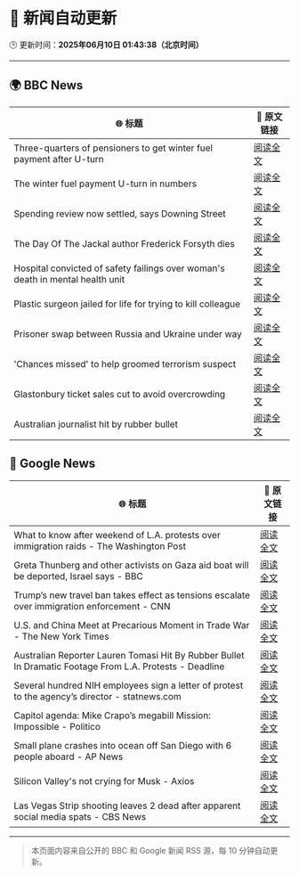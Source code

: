 # 🧠 新闻自动更新

🕒 更新时间：**2025年06月10日 01:43:38（北京时间）**

---

## 🌍 BBC News

| 🌐 标题 | 🔗 原文链接 |
|--------|-------------|
| Three-quarters of pensioners to get winter fuel payment after U-turn | [阅读全文](https://www.bbc.com/news/articles/cn4gnk7g228o) |
| The winter fuel payment U-turn in numbers | [阅读全文](https://www.bbc.com/news/articles/c79eg2x5qnno) |
| Spending review now settled, says Downing Street | [阅读全文](https://www.bbc.com/news/articles/c1de1dngq77o) |
| The Day Of The Jackal author Frederick Forsyth dies | [阅读全文](https://www.bbc.com/news/articles/czj4ljxv17xo) |
| Hospital convicted of safety failings over woman's death in mental health unit | [阅读全文](https://www.bbc.com/news/articles/cdd2l0rmrrdo) |
| Plastic surgeon jailed for life for trying to kill colleague | [阅读全文](https://www.bbc.com/news/articles/c8re2x4856yo) |
| Prisoner swap between Russia and Ukraine under way | [阅读全文](https://www.bbc.com/news/articles/c20q4wgx5xxo) |
| 'Chances missed' to help groomed terrorism suspect | [阅读全文](https://www.bbc.com/news/articles/cpd473wpw82o) |
| Glastonbury ticket sales cut to avoid overcrowding | [阅读全文](https://www.bbc.com/news/articles/czelkz39k33o) |
| Australian journalist hit by rubber bullet | [阅读全文](https://www.bbc.com/news/videos/c98p008kxn1o) |

## 📰 Google News

| 🌐 标题 | 🔗 原文链接 |
|--------|-------------|
| What to know after weekend of L.A. protests over immigration raids - The Washington Post | [阅读全文](https://news.google.com/rss/articles/CBMirAFBVV95cUxQVDBQdHFfQVlNdFhheUpSdVpqZW4wTTJtb1VpY1ZhdlpuT3NqYnN0U1lmNmFDeFF5dm9oRy1NTjJsN1pmeElyZHAtS3F0MllUSS1lYWJ5ajNvSGFDWDliZll2SXQ2QzlGWURNR1pzbVNPaUk4RkljeUtUZEFRSGFwN2lneEQ2NTJ4WDAweDJndTN5YmlnRzF1b3I5YW80ZmhWS0VOLVFsYlBURmFu?oc=5) |
| Greta Thunberg and other activists on Gaza aid boat will be deported, Israel says - BBC | [阅读全文](https://news.google.com/rss/articles/CBMiVEFVX3lxTFBRM2NoRXEwTWp4b2tYdWRCZEVQQnBrcEhaZk9RdGlZZUNJYjk0WkZ5Q3RDQ0RPZDB6ZFFYZGFqUHpjYkt4WU5zandGZFVvUlZfY2QtUg?oc=5) |
| Trump’s new travel ban takes effect as tensions escalate over immigration enforcement - CNN | [阅读全文](https://news.google.com/rss/articles/CBMiX0FVX3lxTE9FaWFadW1KNGU4VEhVS2R4T1A3SlpZVXdhcHVIazZ2S280LXJvaEhROHdHSGpHMHQtcFU5b2Q4bFJuX1RXQkxmdUstWHdCVFU3ZXg1UmlSenkwWElORl9n0gFkQVVfeXFMUExtOUJnLWxMTXFTQkpWd2t5c1pmbDJUaUhlNUtzY05LYWlnUFN2UmtCX3h2RHNfc1g5WC1mMWJzcUJIUGdUZXZ6RC1zNGtxR0h2ZUZ4Rm9DeWtoWVU4WnF4bk5CNg?oc=5) |
| U.S. and China Meet at Precarious Moment in Trade War - The New York Times | [阅读全文](https://news.google.com/rss/articles/CBMihgFBVV95cUxPbm1BMTVjOVpqd1pGSmphTVgxdzJzbUNNTHB3T0gzNldMQVN1eXp6UXRxMzZNM1lzdVJLaDhYMjlkeFZOaS1nTVAwTGU3cGVXSWtxQ3VuTWc4QlpjckdwNlQ1WlBhZFc2UF9xb0lORkJ4XzJYTGZhcXJmaVZ3UlRsN2l5OEgyQQ?oc=5) |
| Australian Reporter Lauren Tomasi Hit By Rubber Bullet In Dramatic Footage From L.A. Protests - Deadline | [阅读全文](https://news.google.com/rss/articles/CBMijgFBVV95cUxQLVVNWnQtTzduZGRtOWNBSG5yX1puZUhGRTZ1WXhic2E0UmM0Wkl6YkVRSUtYMkV2di1Vai11WEF2YWk5RXNsWUtWWnljVl9XMkt5blhqcWwtTTNqUktPeUxHWWhJT0w4LUxMVzhCLWRoY01sOVZhTjZqc3dFZFNZWEJTTzZfZ1VtT0RYUWRn?oc=5) |
| Several hundred NIH employees sign a letter of protest to the agency’s director - statnews.com | [阅读全文](https://news.google.com/rss/articles/CBMiqwFBVV95cUxNMXNhbTVVM0lsZWdRbTFPcVJLdUZaMlk0Y3BpR3hxRnZJUVNxNFZlZnlSamZYS1NDbEhVVnFyMm5uUjRlWE1BX0V2SUNLd2tHV3pCd0lTNnJENkVNWndkY19pZUxVMml4WC0xSEI3NDYwc21HU0RLZFAxYU1zM3dZY1FSU1RSYTl6blRYa0ZJWmNlTlUzM0Zzb0JDX0FpVjEwbWt4MUVUVUJzaVU?oc=5) |
| Capitol agenda: Mike Crapo’s megabill Mission: Impossible - Politico | [阅读全文](https://news.google.com/rss/articles/CBMijgFBVV95cUxOZHFsM0N0ZkM3X2VvLXlBbFNjck9iYkRiRW1vX2lvM1ljYXozYnlPZHBkamluSDkyNVZNNVM1WjNNZFdRcS1wYkp0aURtaUlmenhhQUlpVlNYMVhPY0FRd0N0RDBCLVhYbUx6UUpoQlV4WjZpUDVnWDdWV1F1NHpuR29hanRNYUpyZF91bnlB?oc=5) |
| Small plane crashes into ocean off San Diego with 6 people aboard - AP News | [阅读全文](https://news.google.com/rss/articles/CBMioAFBVV95cUxNSWgxTlZydVlrcG1TS1B6TjJPbV81dndDR2NmWlpMdFNQTjk4Z1JMVlZjLU5IYkNEd2FvNmxiZk5GVjM1dGMybDYwLWxaOWJsbC14Qm01NnppdTBrYzZUclpXeXZHQUxrWDM5a3p3bnIyaTVRVGpEdXhkZFRDcFJrd1dTcnFlc1lNeDZ2dkR5ZEl1dl9LLWl6cVdGUHl2N2Mx?oc=5) |
| Silicon Valley's not crying for Musk - Axios | [阅读全文](https://news.google.com/rss/articles/CBMibEFVX3lxTE9xU0V0S0dfTjVFUHBMblhaR3FMMDZ5WF9hR3hFOXdiUmdPMEw2ZDV2Tlo5Q2ltbUEwTUFwRXJUcFdPZzJVTFpmME5pV0Fia0p0Mkk0VUhaMnFNc0RBWnBiOVYzRDA5Mkg4cF83Mg?oc=5) |
| Las Vegas Strip shooting leaves 2 dead after apparent social media spats - CBS News | [阅读全文](https://news.google.com/rss/articles/CBMipAFBVV95cUxPa0JDWFFBMmEwWWwtdGI3WFYxZ3dSd3VuQnltRVJXQmJSWk9rbmRLU2s4cEFwaENiR1FzaGlla2llUVhoaDRLaUg2MWFGTWtqbHFFMHMxN09qVGxHS2NYeHN1UzFZMG03dUlSVkxka3VRM1dHSDBPdEpJY3ZKSmVPbzFxN3VpNDZmeE85bWdxMVhseFpjZFFxcDRYZ2s0TkFZZFg1b9IBqgFBVV95cUxOV2cwa0J5bFZ4MWVIX2lSSmpmYlRhelR0S3lmOGRVb2ZCV0xnNlVKXzlpZ250dHZkcnI3UUg4bjdNZW5oaVU2TmxQOHh4bVV5d1lSb0lJZ3VPT2NncHhOMERsdndJY2VZN0RnUmx6VWw2ZjBoSG9pdmotLUNhRTZrRG9JNXR3YUl4MHFpcEJnck9UNDIxQUZBcW9ib1djLWNEaUZIVmZRcVVVdw?oc=5) |

---
> 本页面内容来自公开的 BBC 和 Google 新闻 RSS 源，每 10 分钟自动更新。